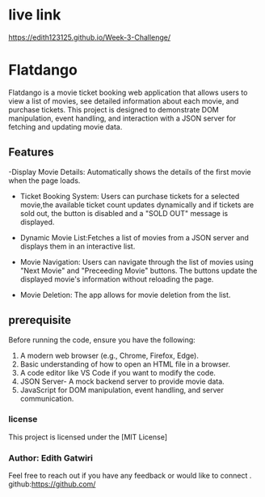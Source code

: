 
# live link
https://edith123125.github.io/Week-3-Challenge/ 

# Flatdango
Flatdango is a movie ticket booking web application that allows users to view a list of movies, see detailed information about each movie, and purchase tickets. This project is designed to demonstrate DOM manipulation, event handling, and interaction with a JSON server for fetching and updating movie data.

## Features
-Display Movie Details: Automatically shows the details of the first movie when the page loads.
  
- Ticket Booking System: Users can purchase tickets for a selected movie,the available ticket count updates dynamically and if tickets are sold out, the button is disabled and a "SOLD OUT" message is displayed.

- Dynamic Movie List:Fetches a list of movies from a JSON server and displays them in an interactive list.
- Movie Navigation: Users can navigate through the list of movies using "Next Movie" and "Preceeding Movie" buttons. The buttons update the displayed movie's information without reloading the page.

- Movie Deletion: The app allows for movie deletion from the list.

## prerequisite 
Before running the code, ensure you have the following:
1. A modern web browser (e.g., Chrome, Firefox, Edge).
2. Basic understanding of how to open an HTML file in a browser.
3. A code editor like VS Code if you want to modify the code.
4. JSON Server- A mock backend server to provide movie data.
5. JavaScript for DOM manipulation, event handling, and server communication.

### license
This project is licensed under the [MIT License]

### Author: Edith Gatwiri
Feel free to reach out if you have any feedback or would like to connect .
github:https://github.com/ 
